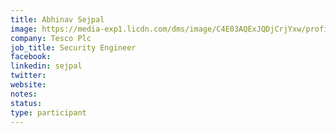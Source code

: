 ```yaml
---
title: Abhinav Sejpal
image: https://media-exp1.licdn.com/dms/image/C4E03AQExJQDjCrjYxw/profile-displayphoto-shrink_400_400/0/1629921587161?e=1649289600&v=beta&t=Fw91h3aUn_El0c-08mQDxLzoPS6S5ELQG8XQLP8UA3Y
company: Tesco Plc
job_title: Security Engineer
facebook:
linkedin: sejpal
twitter:
website:
notes:
status: 
type: participant
---
```

